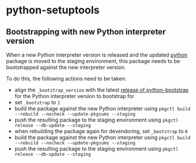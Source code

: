 # python-setuptools

## Bootstrapping with new Python interpreter version

When a new Python interpreter version is released and the updated [python] package is moved to the staging environment, this package needs to be bootstrapped against the new interpreter version.

To do this, the following actions need to be taken:

- align the `_bootstrap_version` with the latest [release of python-bootstrap] for the Python interpreter version to bootstrap for
- set `_bootstrap` to `1`
- build the package against the new Python interpreter using `pkgctl build --rebuild --nocheck --update-pkgsums --staging`
- push the resulting package to the staging environment using `pkgctl release --db-update --staging`
- when rebuilding the package again for devendoring, set `_bootstrap` to `0`
- build the package against the new Python interpreter using `pkgctl build --rebuild --nocheck --update-pkgsums --staging`
- push the resulting package to the staging environment using `pkgctl release --db-update --staging`

[python]: https://gitlab.archlinux.org/archlinux/packaging/packages/python/
[release of python-bootstrap]: https://gitlab.archlinux.org/archlinux/python-bootstrap/#releases
